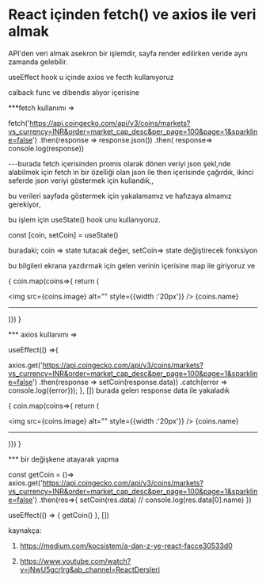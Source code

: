 # React içinden fetch() ve axios ile veri almak

API'den veri almak asekron bir işlemdir, sayfa render edilirken veride aynı zamanda gelebilir.

useEffect hook u içinde axios ve fecth kullanıyoruz

calback func ve dibendis alıyor içerisine

***fetch kullanımı =>

fetch('https://api.coingecko.com/api/v3/coins/markets?vs_currency=INR&order=market_cap_desc&per_page=100&page=1&sparkline=false')
   .then(response => response.json())
   .then( response=> console.log(response))


---burada fetch içerisinden promis  olarak dönen veriyi json şekl,nde alabilmek için fetch in bir özelliği olan json ile then içerisinde çağırdık,
ikinci seferde json veriyi göstermek için kullandık,,

bu verileri sayfada göstermek için yakalamamız ve hafızaya almamız gerekiyor,

bu işlem için useState() hook unu kullanıyoruz.

const [coin, setCoin] = useState() 

buradaki;
coin => state tutacak değer,
setCoin=> state değiştirecek fonksiyon


bu bilgileri ekrana yazdırmak için gelen verinin içerisine map ile giriyoruz ve 

 {
   coin.map(coins=>{
     return (<div key={coins.id}> 
         <img src={coins.image} alt="" style={{width :'20px'}} />
         {coins.name}
         <hr />
     </div>
   )})
 }

*** axios kullanımı => 

useEffect(() =>{

axios.get('https://api.coingecko.com/api/v3/coins/markets?vs_currency=INR&order=market_cap_desc&per_page=100&page=1&sparkline=false')
.then(response => setCoin(response.data))
.catch(error => console.log({error}));
}, [])
burada gelen response data ile yakaladık

 {
   coin.map(coins=>{
     return (<div key={coins.id}> 
         <img src={coins.image} alt="" style={{width :'20px'}} />
         {coins.name}
         <hr />
     </div>
   )})
 }






*** bir değişkene atayarak yapma

 const getCoin = ()=> axios.get('https://api.coingecko.com/api/v3/coins/markets?vs_currency=INR&order=market_cap_desc&per_page=100&page=1&sparkline=false')
 .then(res=>{
    setCoin(res.data)
    // console.log(res.data[0].name)
 })  

useEffect(() => {
  getCoin()
}, [])














kaynakça: 

1. https://medium.com/kocsistem/a-dan-z-ye-react-facce30533d0

2. https://www.youtube.com/watch?v=jNwU5gcrIrg&ab_channel=ReactDersleri